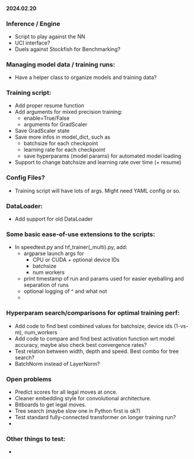

#### 2024.02.20

### Inference / Engine
- Script to play against the NN
- UCI interface?
- Duels against Stockfish for Benchmarking?

### Managing model data / training runs:
- Have a helper class to organize models and training data?

### Training script:
- Add proper resume function
- Add arguments for mixed precision training:
    - enable=True/False
    - arguments for GradScaler
- Save GradScaler state
- Save more infos in model_dict, such as
    - batchsize for each checkpoint
    - learning rate for each checkpoint
    - save hyperparams (model params) for automated model loading
- Support to change batchsize and learning rate over time (+ resume)

### Config Files?
- Training script will have lots of args. Might need YAML config or so.

### DataLoader:
- Add support for old DataLoader

### Some basic ease-of-use extensions to the scripts:
- In speedtest.py and hf_trainer(_multi).py, add:
    - argparse launch args for 
        - CPU or CUDA + optional device IDs
        - batchsize
        - num workers
    - print timestamp of run and params used for easier eyeballing and separation of runs
    - optional logging of ^ and what not
    - 

### Hyperparam search/comparisons for optimal training perf:
- Add code to find best combined values for batchsize, device ids (1-vs-m), num_workers
- Add code to compare and find best activation function wrt model accuracy, maybe also check best convergence rates?
- Test relation between width, depth and speed. Best combo for tree search?
- BatchNorm instead of LayerNorm?

### Open problems
- Predict scores for all legal moves at once.
- Cleaner embedding style for convolutional architecture.
- Bitboards to get legal moves.
- Tree search (maybe slow one in Python first is ok?)
- Test standard fully-connected transformer on longer training run?
- 

### Other things to test:
- 
